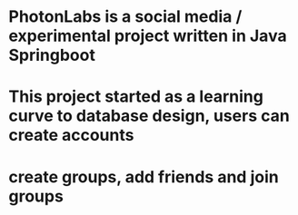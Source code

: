 #  PhotonLabs is a social media / experimental project written in Java Springboot
#  This project started as a learning curve to database design, users can create accounts
#  create groups, add friends and join groups
# 
# 
